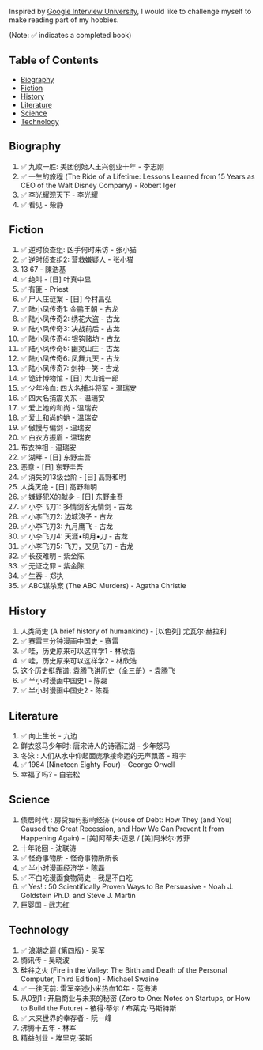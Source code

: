 Inspired by [Google Interview University](https://github.com/jwasham/google-interview-university/blob/master/README.md), I would like to challenge myself to make reading part of my hobbies. 

(Note: :white_check_mark: indicates a completed book)

## Table of Contents

- [Biography](#biography)
- [Fiction](#fiction)
- [History](#history)
- [Literature](#literature)
- [Science](#science)
- [Technology](#technology)

## Biography
1. :white_check_mark: 九败一胜: 美团创始人王兴创业十年 - 李志刚
1. :white_check_mark: 一生的旅程 (The Ride of a Lifetime: Lessons Learned from 15 Years as CEO of the Walt Disney Company) - Robert Iger
1. :white_check_mark: 李光耀观天下 - 李光耀
1. :white_check_mark: 看见 - 柴静

## Fiction
1. :white_check_mark: 逆时侦查组: 凶手何时来访 - 张小猫
2. :white_check_mark: 逆时侦查组2: 营救嫌疑人 - 张小猫
3. 13 67 - 陳浩基
4. :white_check_mark: 绝叫 - [日] 叶真中显
5. :white_check_mark: 有匪 - Priest
6. :white_check_mark: 尸人庄谜案 - [日] 今村昌弘
7. :white_check_mark: 陆小凤传奇1: 金鹏王朝 - 古龙
8. :white_check_mark: 陆小凤传奇2: 绣花大盗 - 古龙
9. :white_check_mark: 陆小凤传奇3: 决战前后 - 古龙
10. :white_check_mark: 陆小凤传奇4: 银钩赌坊 - 古龙
11. :white_check_mark: 陆小凤传奇5: 幽灵山庄 - 古龙
12. :white_check_mark: 陆小凤传奇6: 凤舞九天 - 古龙
13. :white_check_mark: 陆小凤传奇7: 剑神一笑 - 古龙
14. :white_check_mark: 诡计博物馆 - [日] 大山诚一郎
15. :white_check_mark: 少年冷血: 四大名捕斗将军 - 温瑞安
16. :white_check_mark: 四大名捕震关东 - 温瑞安
17. :white_check_mark: 爱上她的和尚 - 温瑞安
18. :white_check_mark: 爱上和尚的她 - 温瑞安
19. :white_check_mark: 傲慢与偏剑 - 温瑞安
20. :white_check_mark: 白衣方振眉 - 温瑞安
21. 布衣神相 - 温瑞安
22. :white_check_mark: 湖畔 - [日] 东野圭吾
23. 恶意 - [日] 东野圭吾
24. :white_check_mark: 消失的13级台阶 - [日] 高野和明
25. 人类灭绝 - [日] 高野和明
26. :white_check_mark: 嫌疑犯X的献身 - [日] 东野圭吾
27. :white_check_mark: 小李飞刀1: 多情剑客无情剑 - 古龙
28. :white_check_mark: 小李飞刀2: 边城浪子 - 古龙
29. :white_check_mark: 小李飞刀3: 九月鹰飞 - 古龙
30. :white_check_mark: 小李飞刀4: 天涯•明月•刀 - 古龙
31. :white_check_mark: 小李飞刀5: 飞刀，又见飞刀 - 古龙
32. :white_check_mark: 长夜难明 - 紫金陈
33. :white_check_mark: 无证之罪 - 紫金陈
34. :white_check_mark: 生吞 - 郑执
35. :white_check_mark: ABC谋杀案 (The ABC Murders) - Agatha Christie

## History
1. 人类简史 (A brief history of humankind) - [以色列] 尤瓦尔·赫拉利
1. :white_check_mark: 赛雷三分钟漫画中国史 - 赛雷
1. :white_check_mark: 哇，历史原来可以这样学1 - 林欣浩
1. :white_check_mark: 哇，历史原来可以这样学2 - 林欣浩
3. 这个历史挺靠谱: 袁腾飞讲历史（全三册）- 袁腾飞
4. :white_check_mark: 半小时漫画中国史1 - 陈磊
5. :white_check_mark: 半小时漫画中国史2 - 陈磊

## Literature
1. :white_check_mark: 向上生长 - 九边
1. 鲜衣怒马少年时: 唐宋诗人的诗酒江湖 - 少年怒马
1. 冬泳 : 人们从水中仰起面庞承接命运的无声飘落 - 班宇
1. :white_check_mark: 1984 (Nineteen Eighty-Four) - George Orwell
1. 幸福了吗? - 白岩松

## Science
1. 债居时代 : 房贷如何影响经济 (House of Debt: How They (and You) Caused the Great Recession, and How We Can Prevent It from Happening Again) - [美]阿蒂夫·迈恩 / [美]阿米尔·苏菲
1. 十年轮回 - 沈联涛
1. :white_check_mark: 怪奇事物所 - 怪奇事物所所长
1. :white_check_mark: 半小时漫画经济学 - 陈磊
1. :white_check_mark: 不白吃漫画食物简史 - 我是不白吃
1. :white_check_mark: Yes! : 50 Scientifically Proven Ways to Be Persuasive - Noah J. Goldstein Ph.D. and Steve J. Martin
1. 巨婴国 - 武志红

## Technology
1. :white_check_mark: 浪潮之巅 (第四版) - 吴军
1. 腾讯传 - 吴晓波
1. 硅谷之火 (Fire in the Valley: The Birth and Death of the Personal Computer, Third Edition) - Michael Swaine
1. :white_check_mark: 一往无前: 雷军亲述小米热血10年 - 范海涛
1. 从0到1 : 开启商业与未来的秘密 (Zero to One: Notes on Startups, or How to Build the Future) - 彼得·蒂尔 / 布莱克·马斯特斯
1. :white_check_mark: 未来世界的幸存者 - 阮一峰
1. 沸腾十五年 - 林军
1. 精益创业 - 埃里克·莱斯
